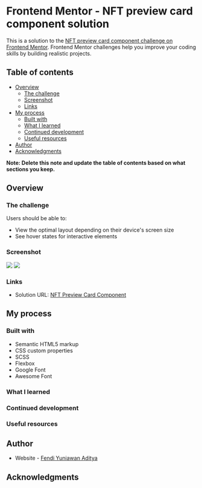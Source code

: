 # Frontend Mentor - NFT preview card component solution

This is a solution to the [NFT preview card component challenge on Frontend Mentor](https://www.frontendmentor.io/challenges/nft-preview-card-component-SbdUL_w0U). Frontend Mentor challenges help you improve your coding skills by building realistic projects. 

## Table of contents

- [Overview](#overview)
  - [The challenge](#the-challenge)
  - [Screenshot](#screenshot)
  - [Links](#links)
- [My process](#my-process)
  - [Built with](#built-with)
  - [What I learned](#what-i-learned)
  - [Continued development](#continued-development)
  - [Useful resources](#useful-resources)
- [Author](#author)
- [Acknowledgments](#acknowledgments)

**Note: Delete this note and update the table of contents based on what sections you keep.**

## Overview

### The challenge

Users should be able to:

- View the optimal layout depending on their device's screen size
- See hover states for interactive elements

### Screenshot

![](./screenshot1.jpg)
![](./screenshot2.jpg)


### Links

- Solution URL: [NFT Preview Card Component](https://your-solution-url.com)


## My process

### Built with

- Semantic HTML5 markup
- CSS custom properties
- SCSS
- Flexbox
- Google Font
- Awesome Font


### What I learned

### Continued development

### Useful resources

## Author

- Website - [Fendi Yuniawan Aditya](https://fendiyuniawanaditya.wordpress.com)

## Acknowledgments
